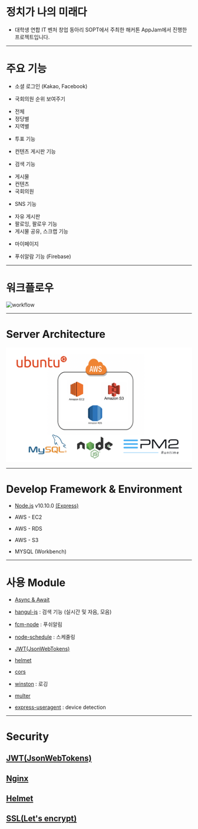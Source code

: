 # 정치가 나의 미래다

* 대학생 연합 IT 벤처 창업 동아리 SOPT에서 주최한 해커톤 AppJam에서 진행한 프로젝트입니다.

---

# 주요 기능

* 소셜 로그인 (Kakao, Facebook)

* 국회의원 순위 보여주기
 - 전체
 - 정당별
 - 지역별

* 투표 기능

* 컨텐츠 게시판 기능

* 검색 기능
 - 게시물
 - 컨텐츠
 - 국회의원

* SNS 기능
 - 자유 게시판
 - 팔로잉, 팔로우 기능
 - 게시물 공유, 스크랩 기능

* 마이페이지

* 푸쉬알람 기능 (Firebase)

---

# 워크플로우
![workflow](./public/images/workflow.jpeg)

---

# Server Architecture
![Server Architecture](./public/images/architecture.png)

---

# Develop Framework & Environment

* [Node.js](https://nodejs.org/en/) v10.10.0 [(Express)](http://expressjs.com/)

* AWS - EC2

* AWS - RDS

* AWS - S3

* MYSQL (Workbench)

---


# 사용 Module

* [Async & Await](https://www.npmjs.com/package/async)

* [hangul-js](https://www.npmjs.com/package/hangul-js) : 검색 기능 (실시간 및 자음, 모음)

* [fcm-node](https://www.npmjs.com/package/fcm-node) : 푸쉬알림

* [node-schedule](https://www.npmjs.com/package/node-schedule) : 스케줄링

* [JWT(JsonWebTokens)](https://www.npmjs.com/package/jsonwebtoken)

* [helmet](https://github.com/helmetjs/helmet)

* [cors](https://github.com/expressjs/cors)

* [winston](https://github.com/winstonjs/winston) : 로깅

* [multer](https://github.com/expressjs/multer)

* [express-useragent](https://www.npmjs.com/package/express-useragent) : device detection

---

# Security

## [JWT(JsonWebTokens)](http://self-issued.info/docs/draft-ietf-oauth-json-web-token.html)

<!-- * JsonWebTokens의 유효성을 검사하고 req.user를 설정하는 미들웨어.

* 이 모듈을 사용하면 Node.js 응용 프로그램에서 JWT 토큰을 사용하여 HTTP 요청을 인증 할 수 있습니다.

* JWT는 일반적으로 API End Point를 보호하는데 사용됩니다.

* WT는 Claim 기반 방식을 사용합니다. Claim는 사용자에 대한 프로퍼티나 속성을 이야기 한다. 토큰자체가 정보를 가지고 있는 방식인데, JWT는 이 Claim을 JSON을 이용해서 정의한다. 이 토큰을 이용해서 요청을 받는 서버나 서비스 입장에서는 이 서비스를 호출한 사용자에 대한 추가 정보는 이미 토큰안에 다 들어가 있기 때문에 다른 곳에서 가져올 필요가 없습니다. 따라서, 서버의 부담을 줄여줄 수 있습니다.

* Jungnami Server side에서는 다음과 같은 방식으로 JWT를 사용하였습니다.
  1. 클라이언트는 카카오톡 AccessToken을 서버로 전송
  2. 서버는 AccessToken으로 카카오톡에 사용자 정보 요청
  3. 카카오톡으로부터 받은 유저정보(id)를 JWT를 이용하여 토큰 생성 후 응답
  4. 클라이언트는 응답받은 토큰을 서버 통신 시 헤더부분에 포힘하여 전송
  5. 헤더에 포함된 토큰으로 서버는 로그인 유무 확인 -->


## [Nginx](https://nginx.org/en/)

<!-- * 클라이언트가 Reverse Proxy 서버에 요청
* 이 서버는 내부의 서버로 전달 후, 결과를 클라이언트에게 전달
* 직접적으로 내부 서버와 연결이 되는 것이 아니기 때문에 보안성 향상 -->


## [Helmet](http://badge.fury.io/js/helmet)

<!-- Helmet은 Application을 보호하기 위한 미들웨어로, 다양한 HTTP headers 설정을 통해 잘 알려진 웹의 취약점으로 부터 보호합니다. -->


## [SSL(Let's encrypt)](https://letsencrypt.org/)

<!-- * 전송 계층 보안 (영어: Transport Layer Security, TLS, 과거 명칭: 보안 소켓 레이어/Secure Sockets Layer, SSL)는 암호 규약입니다.

* '트랜스포트 레이어 보안'이라는 이름은 '보안 소켓 레이어'가 표준화 되면서 바뀐 이름입니다.

* TLS의 3단계 기본 절차:
  1. 지원 가능한 알고리즘 서로 교환
  2. 키 교환, 인증
  3. 대칭키 암호로 암호화하고 메시지 인증
--- -->

